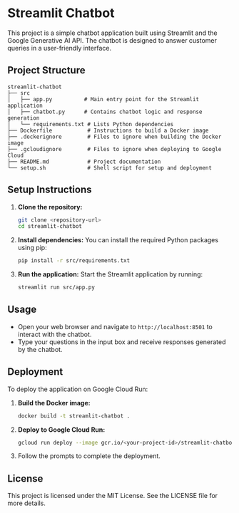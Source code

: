 # Streamlit Chatbot

This project is a simple chatbot application built using Streamlit and the Google Generative AI API. The chatbot is designed to answer customer queries in a user-friendly interface.

## Project Structure

```
streamlit-chatbot
├── src
│   ├── app.py          # Main entry point for the Streamlit application
│   ├── chatbot.py      # Contains chatbot logic and response generation
│   └── requirements.txt # Lists Python dependencies
├── Dockerfile           # Instructions to build a Docker image
├── .dockerignore        # Files to ignore when building the Docker image
├── .gcloudignore        # Files to ignore when deploying to Google Cloud
├── README.md            # Project documentation
└── setup.sh             # Shell script for setup and deployment
```

## Setup Instructions

1. **Clone the repository:**
   ```bash
   git clone <repository-url>
   cd streamlit-chatbot
   ```

2. **Install dependencies:**
   You can install the required Python packages using pip:
   ```bash
   pip install -r src/requirements.txt
   ```

3. **Run the application:**
   Start the Streamlit application by running:
   ```bash
   streamlit run src/app.py
   ```

## Usage

- Open your web browser and navigate to `http://localhost:8501` to interact with the chatbot.
- Type your questions in the input box and receive responses generated by the chatbot.

## Deployment

To deploy the application on Google Cloud Run:

1. **Build the Docker image:**
   ```bash
   docker build -t streamlit-chatbot .
   ```

2. **Deploy to Google Cloud Run:**
   ```bash
   gcloud run deploy --image gcr.io/<your-project-id>/streamlit-chatbot --platform managed
   ```

3. Follow the prompts to complete the deployment.

## License

This project is licensed under the MIT License. See the LICENSE file for more details.